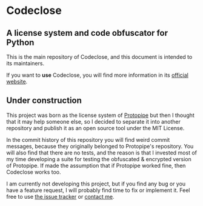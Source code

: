 # Codeclose

## A license system and code obfuscator for Python

This is the main repository of Codeclose, and this document is intended to its maintainers.

If you want to **use** Codeclose, you will find more information in its [official website](https://juanlao7.github.io/codeclose/).

## Under construction

This project was born as the license system of [Protopipe](https://juanlao7.github.io/protopipe_web/) but then I thought that it may help someone else, so I decided to separate it into another repository and publish it as an open source tool under the MIT License.

In the commit history of this repository you will find weird commit messages, because they originally belonged to Protopipe's repository. You will also find that there are no tests, and the reason is that I invested most of my time developing a suite for testing the obfuscated \& encrypted version of Protopipe. If made the assumption that if Protopipe worked fine, then Codeclose works too.

I am currently not developing this project, but if you find any bug or you have a feature request, I will probably find time to fix or implement it. Feel free to use [the issue tracker](https://github.com/juanlao7/codeclose/issues) or [contact me](https://juanlao7.github.io/codeclose/contact).